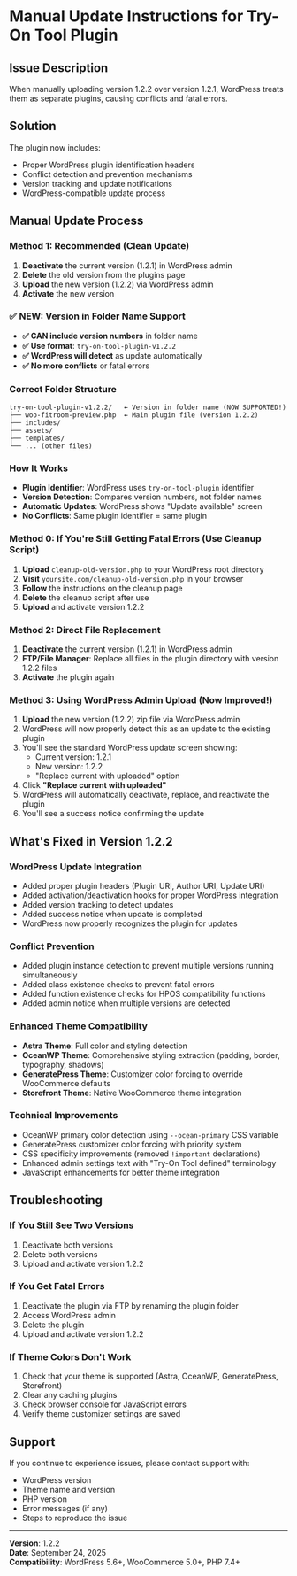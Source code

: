 # Manual Update Instructions for Try-On Tool Plugin

## Issue Description
When manually uploading version 1.2.2 over version 1.2.1, WordPress treats them as separate plugins, causing conflicts and fatal errors.

## Solution
The plugin now includes:
- Proper WordPress plugin identification headers
- Conflict detection and prevention mechanisms
- Version tracking and update notifications
- WordPress-compatible update process

## Manual Update Process

### Method 1: Recommended (Clean Update)
1. **Deactivate** the current version (1.2.1) in WordPress admin
2. **Delete** the old version from the plugins page
3. **Upload** the new version (1.2.2) via WordPress admin
4. **Activate** the new version

### ✅ NEW: Version in Folder Name Support
- **✅ CAN include version numbers** in folder name
- **✅ Use format**: `try-on-tool-plugin-v1.2.2`
- **✅ WordPress will detect** as update automatically
- **✅ No more conflicts** or fatal errors

### Correct Folder Structure
```
try-on-tool-plugin-v1.2.2/   ← Version in folder name (NOW SUPPORTED!)
├── woo-fitroom-preview.php  ← Main plugin file (version 1.2.2)
├── includes/
├── assets/
├── templates/
└── ... (other files)
```

### How It Works
- **Plugin Identifier**: WordPress uses `try-on-tool-plugin` identifier
- **Version Detection**: Compares version numbers, not folder names
- **Automatic Updates**: WordPress shows "Update available" screen
- **No Conflicts**: Same plugin identifier = same plugin

### Method 0: If You're Still Getting Fatal Errors (Use Cleanup Script)
1. **Upload** `cleanup-old-version.php` to your WordPress root directory
2. **Visit** `yoursite.com/cleanup-old-version.php` in your browser
3. **Follow** the instructions on the cleanup page
4. **Delete** the cleanup script after use
5. **Upload** and activate version 1.2.2

### Method 2: Direct File Replacement
1. **Deactivate** the current version (1.2.1) in WordPress admin
2. **FTP/File Manager**: Replace all files in the plugin directory with version 1.2.2 files
3. **Activate** the plugin again

### Method 3: Using WordPress Admin Upload (Now Improved!)
1. **Upload** the new version (1.2.2) zip file via WordPress admin
2. WordPress will now properly detect this as an update to the existing plugin
3. You'll see the standard WordPress update screen showing:
   - Current version: 1.2.1
   - New version: 1.2.2
   - "Replace current with uploaded" option
4. Click **"Replace current with uploaded"**
5. WordPress will automatically deactivate, replace, and reactivate the plugin
6. You'll see a success notice confirming the update

## What's Fixed in Version 1.2.2

### WordPress Update Integration
- Added proper plugin headers (Plugin URI, Author URI, Update URI)
- Added activation/deactivation hooks for proper WordPress integration
- Added version tracking to detect updates
- Added success notice when update is completed
- WordPress now properly recognizes the plugin for updates

### Conflict Prevention
- Added plugin instance detection to prevent multiple versions running simultaneously
- Added class existence checks to prevent fatal errors
- Added function existence checks for HPOS compatibility functions
- Added admin notice when multiple versions are detected

### Enhanced Theme Compatibility
- **Astra Theme**: Full color and styling detection
- **OceanWP Theme**: Comprehensive styling extraction (padding, border, typography, shadows)
- **GeneratePress Theme**: Customizer color forcing to override WooCommerce defaults
- **Storefront Theme**: Native WooCommerce theme integration

### Technical Improvements
- OceanWP primary color detection using `--ocean-primary` CSS variable
- GeneratePress customizer color forcing with priority system
- CSS specificity improvements (removed `!important` declarations)
- Enhanced admin settings text with "Try-On Tool defined" terminology
- JavaScript enhancements for better theme integration

## Troubleshooting

### If You Still See Two Versions
1. Deactivate both versions
2. Delete both versions
3. Upload and activate version 1.2.2

### If You Get Fatal Errors
1. Deactivate the plugin via FTP by renaming the plugin folder
2. Access WordPress admin
3. Delete the plugin
4. Upload and activate version 1.2.2

### If Theme Colors Don't Work
1. Check that your theme is supported (Astra, OceanWP, GeneratePress, Storefront)
2. Clear any caching plugins
3. Check browser console for JavaScript errors
4. Verify theme customizer settings are saved

## Support
If you continue to experience issues, please contact support with:
- WordPress version
- Theme name and version
- PHP version
- Error messages (if any)
- Steps to reproduce the issue

---
**Version**: 1.2.2  
**Date**: September 24, 2025  
**Compatibility**: WordPress 5.6+, WooCommerce 5.0+, PHP 7.4+
